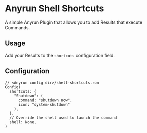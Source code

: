 # Anyrun Shell Shortcuts
A simple Anyrun Plugin that allows you to add Results that execute Commands.

## Usage
Add your Results to the `shortcuts` configuration field.

## Configuration
```ron
// <Anyrun config dir>/shell-shortcuts.ron
Config(
  shortcuts: {
    "Shutdown": (
      command: "shutdown now",
      icon: "system-shutdown"
    ),
  },
  // Override the shell used to launch the command
  shell: None,
)
```
